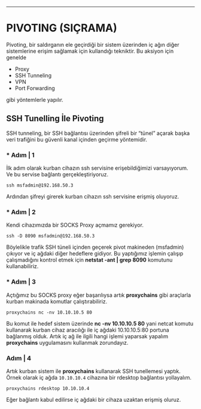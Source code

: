 ---
# PIVOTING (SIÇRAMA)

Pivoting, bir saldırganın ele geçirdiği bir sistem üzerinden iç ağın diğer sistemlerine erişim sağlamak için kullandığı tekniktir. Bu aksiyon için genelde 

* Proxy
* SSH Tunneling
* VPN
* Port Forwarding

gibi yöntemlerle yapılır.

## SSH Tunelling İle Pivoting

SSH tunneling, bir SSH bağlantısı üzerinden şifreli bir “tünel” açarak başka veri trafiğini bu güvenli kanal içinden geçirme yöntemidir.

### * Adım | 1
İlk adım olarak kurban cihazın ssh servisine erişebildiğimizi varsayıyorum. Ve bu servise bağlantı gerçekleştiriyoruz.

`ssh msfadmin@192.168.50.3`

Ardından şifreyi girerek kurban cihazın ssh servisine erişmiş oluyoruz.

### * Adım | 2
Kendi cihazımızda bir SOCKS Proxy açmamız gerekiyor.

`ssh -D 8090 msfadmin@192.168.50.3`

Böylelikle trafik SSH tüneli içinden geçerek pivot makineden (msfadmin) çıkıyor ve iç ağdaki diğer hedeflere gidiyor. Bu yaptığımız işlemin çalışıp çalışmadığını kontrol etmek için **netstat -ant | grep 8090** komutunu kullanabiliriz.

### * Adım | 3
Açtığımız bu SOCKS proxy eğer başarılıysa artık **proxychains** gibi araçlarla kurban makinada komutlar çalıştırabiliriz.

`proxychains nc -nv 10.10.10.5 80`

Bu komut ile hedef sistem üzerinde **nc -nv 10.10.10.5 80** yani netcat komutu kullanarak kurban cihaz aracılığı ile iç ağdaki 10.10.10.5:80 portuna bağlanmış olduk. Artık iç ağ ile ilgili hangi işlemi yaparsak yapalım **proxychains** uygulamasını kullanmak zorundayız.

### Adım | 4
Artık kurban sistem ile **proxychains** kullanarak SSH tunellemesi yaptık. Örnek olarak iç ağda `10.10.10.4` cihazına bir rdesktop bağlantısı yollayalım.

`proxychains rdesktop 10.10.10.4`

Eğer bağlantı kabul edilirse iç ağdaki bir cihaza uzaktan erişmiş oluruz.

